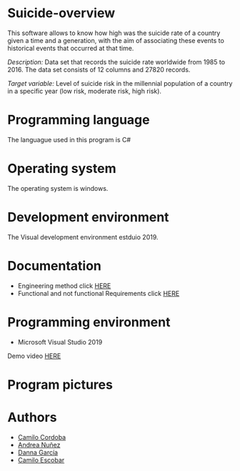 # Suicide-overview
This software allows to know how high was the suicide rate of a country given a time and a generation, with the aim of associating these events to historical events that occurred at that time. 

*Description:* Data set that records the suicide rate worldwide from 1985 to 2016. The data set consists of 12 columns and 27820 records. 

*Target variable:* Level of suicide risk in the millennial population of a country in a specific year (low risk, moderate risk, high risk).

# Programming language

The languague used in this program is C#

# Operating system

 The operating system is windows.
 
# Development environment

The Visual development environment estduio 2019.

# Documentation
- Engineering method click [HERE](/docs/EngineeringMethod.pdf)
- Functional and not functional Requirements click [HERE](docs/FunctionalNotFunctionalRequirements.pdf)

# Programming environment 

- Microsoft Visual Studio 2019

Demo video [HERE]()

# Program pictures 

# Authors 

- [Camilo Cordoba](https://github.com/kamneklogs)
- [Andrea Nuñez](https://github.com/andreanr19)
- [Danna García](https://github.com/Dannasofiagarcia)
- [Camilo Escobar](https://github.com/chumbi27escobar3)



